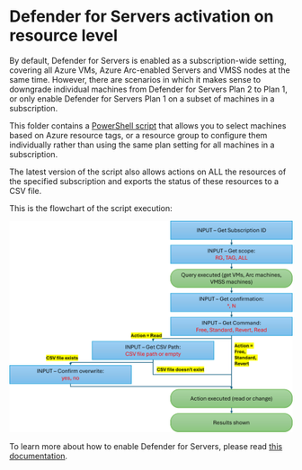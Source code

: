 # Defender for Servers activation on resource level

By default, Defender for Servers is enabled as a subscription-wide setting, covering all Azure VMs, Azure Arc-enabled Servers and VMSS nodes at the same time. However, there are scenarios in which it makes sense to downgrade individual machines from Defender for Servers Plan 2 to Plan 1, or only enable Defender for Servers Plan 1 on a subset of machines in a subscription.

This folder contains a [PowerShell script](./ResourceLevelPricingAtScale.ps1) that allows you to select machines based on Azure resource tags, or a resource group to configure them individually rather than using the same plan setting for all machines in a subscription.

The latest version of the script also allows actions on ALL the resources of the specified subscription and exports the status of these resources to a CSV file.

This is the flowchart of the script execution:

![flowchart](./img/Flow.png)

To learn more about how to enable Defender for Servers, please read [this documentation](https://learn.microsoft.com/en-us/azure/defender-for-cloud/tutorial-enable-servers-plan).
